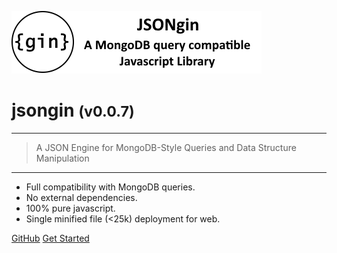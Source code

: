 <!-- _coverpage.md -->

![logo](media/jsongin-banner-large.png)

# jsongin <small>(v0.0.7)</small>

<hr>

> A JSON Engine for MongoDB-Style Queries and Data Structure Manipulation

<hr>

- Full compatibility with MongoDB queries.
- No external dependencies.
- 100% pure javascript.
- Single minified file (<25k) deployment for web.

[GitHub](https://github.com/liquicode/jsongin)
[Get Started](external/readme.md)


<!-- background image -->
<!-- ![]() -->

<!-- background color -->
<!-- ![color](#cceeff) -->
<!-- ![color](#2980B9) -->
